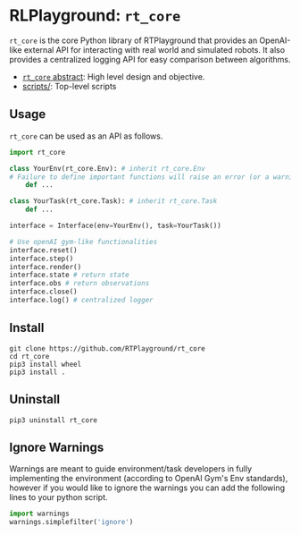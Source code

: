 # RLPlayground: ``rt_core``

``rt_core`` is the core Python library of RTPlayground that provides an OpenAI-like external API for interacting with real world and simulated robots. It also provides a centralized logging API for easy comparison between algorithms.

- [``rt_core`` abstract](https://github.com/RTPlayground/rt_core/blob/main/etc/abstract/abstract.pdf): High level design and objective.
- [scripts/](https://github.com/RTPlayground/rt_core/blob/main/scripts): Top-level scripts

## Usage

``rt_core`` can be used as an API as follows.
```python
import rt_core

class YourEnv(rt_core.Env): # inherit rt_core.Env
# Failure to define important functions will raise an error (or a warning) upon creating an instance of the class
    def ...

class YourTask(rt_core.Task): # inherit rt_core.Task
    def ...

interface = Interface(env=YourEnv(), task=YourTask()) 

# Use openAI gym-like functionalities
interface.reset()
interface.step()
interface.render()
interface.state # return state
interface.obs # return observations
interface.close()
interface.log() # centralized logger
```

## Install

```console
git clone https://github.com/RTPlayground/rt_core
cd rt_core
pip3 install wheel
pip3 install .
```

## Uninstall

```console
pip3 uninstall rt_core
```

## Ignore Warnings

Warnings are meant to guide environment/task developers in fully implementing the environment (according to OpenAI Gym's Env standards), however if you would like to ignore the warnings you can add the following lines to your python script.

```python
import warnings
warnings.simplefilter('ignore')
```

